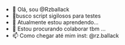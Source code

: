 - 👋 Olá, sou @Rzballack
- 👀busco script sigilosos para testes 
- 🌱 Atualmente estou aprendendo...
- 💞️ Estou procurando colaborar tbm ...
- 📫 Como chegar até mim  inst: @rz.ballack

<!---
Rzballack7/Rzballack7 is a ✨ special ✨ repository because its `README.md` (this file) appears on your GitHub profile.
You can click the Preview link to take a look at your changes.
--->
